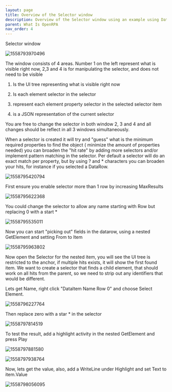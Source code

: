 ```yaml
---
layout: page
title: Overview of the Selector window
description: Overview of the Selector window using an example using DataView
parent: What Is OpenRPA
nav_order: 4
---
```

Selector window

![1558793970496](../img/1558793970496.png)

The window consists of 4 areas. Number 1 on the left represent what is visible right now, 2,3 and 4 is for manipulating the selector, and does not need to be visible

1) Is the UI tree representing what is visible right now

2) Is each element selector in the selector

3) represent each element property selector in the selected selector item

4) is a JSON representation of the current selector

You are free to change the selector in both window 2, 3 and 4 and all changes should be reflect in all 3 windows simultaneously. 

When a selector is created it will try and "guess" what is the minimum required properties to find the object ( minimize the amount of properties needed) you can broaden the "hit rate" by adding more selectors and/or implement pattern matching in the selector. Per default a selector will do an exact match per property, but by using ? and * characters you can broaden your hits, for instance if you selected a DataRow.

![1558795420794](../img/1558795420794.png)

First ensure you enable selector more than 1 row by increasing MaxResults

![1558795622368](../img/1558795622368.png)

You could change the selector to allow any name starting with Row but replacing 0 with a start *

![1558795535011](../img/1558795535011.png)





Now you can start "picking out" fields in the datarow, using a nested GetElement and setting From to Item

![1558795963802](../img/1558795963802.png)

Now open the Selector for the nested item, you will see the UI tree is restricted to the anchor, if multiple hits exists, it will show the first found item.
We want to create a selector that finds a child element, that should work on all hits from the parent, so we need to strip out any identifiers that would be different.

Lets get Name, right click "DataItem Name Row 0" and choose Select Element.

![1558796227764](../img/1558796227764.png)

Then replace zero with a star * in the selector 

![1558797814519](../img/1558797814519.png)

To test the result, add a highlight activity in the nested GetElement and press Play

![1558797881580](../img/1558797881580.png)

![1558797938764](../img/1558797938764.png)

Now, lets get the value, also, add a WriteLine under Highlight and set Text to item.Value

![1558798056095](../img/1558798056095.png)

